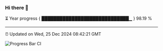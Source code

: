 ### Hi there 👋

⏳ Year progress { █████████████████████████████▁ } 98.19 %

---

⏰ Updated on Wed, 25 Dec 2024 08:42:21 GMT

![Progress Bar CI](https://github.com/IshwaranRudhara/GIT-ACTION/workflows/Progress%20Bar%20CI/badge.svg)
